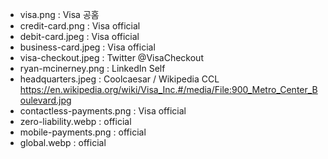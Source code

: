 - visa.png : Visa 공홈
- credit-card.png : Visa official
- debit-card.jpeg : Visa official
- business-card.jpeg : Visa official
- visa-checkout.jpeg : Twitter @VisaCheckout
- ryan-mcinerney.png : LinkedIn Self
- headquarters.jpeg : Coolcaesar / Wikipedia CCL https://en.wikipedia.org/wiki/Visa_Inc.#/media/File:900_Metro_Center_Boulevard.jpg
- contactless-payments.png : Visa official
- zero-liability.webp : official
- mobile-payments.png : official
- global.webp : official
